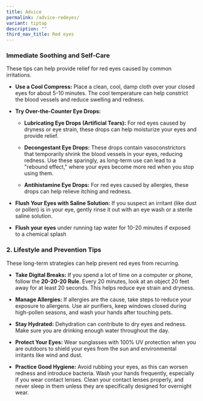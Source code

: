 ```yaml
---
title: Advice
permalink: /advice-redeyes/
variant: tiptap
description: ""
third_nav_title: Red eyes
---
```

<h3>Immediate Soothing and Self-Care</h3>
<p></p>
<p>These tips can help provide relief for red eyes caused by common irritations.</p>
<ul>
<li>
<p><strong>Use a Cool Compress:</strong> Place a clean, cool, damp cloth over
your closed eyes for about 5-10 minutes. The cool temperature can help
constrict the blood vessels and reduce swelling and redness.</p>
</li>
<li>
<p><strong>Try Over-the-Counter Eye Drops:</strong>
</p>
<ul>
<li>
<p><strong>Lubricating Eye Drops (Artificial Tears):</strong> For red eyes
caused by dryness or eye strain, these drops can help moisturize your eyes
and provide relief.</p>
</li>
<li>
<p><strong>Decongestant Eye Drops:</strong> These drops contain vasoconstrictors
that temporarily shrink the blood vessels in your eyes, reducing redness.
Use these sparingly, as long-term use can lead to a "rebound effect," where
your eyes become more red when you stop using them.</p>
</li>
<li>
<p><strong>Antihistamine Eye Drops:</strong> For red eyes caused by allergies,
these drops can help relieve itching and redness.</p>
</li>
</ul>
</li>
<li>
<p><strong>Flush Your Eyes with Saline Solution:</strong> If you suspect an
irritant (like dust or pollen) is in your eye, gently rinse it out with
an eye wash or a sterile saline solution.</p>
</li>
<li>
<p><strong>Flush your eyes</strong> under running tap water for 10-20 minutes
if exposed to a chemical splash</p>
<p></p>
</li>
</ul>
<p></p>
<h3>2. Lifestyle and Prevention Tips</h3>
<p></p>
<p>These long-term strategies can help prevent red eyes from recurring.</p>
<ul>
<li>
<p><strong>Take Digital Breaks:</strong> If you spend a lot of time on a computer
or phone, follow the <strong>20-20-20 Rule</strong>. Every 20 minutes, look
at an object 20 feet away for at least 20 seconds. This helps reduce eye
strain and dryness.</p>
</li>
<li>
<p><strong>Manage Allergies:</strong> If allergies are the cause, take steps
to reduce your exposure to allergens. Use air purifiers, keep windows closed
during high-pollen seasons, and wash your hands after touching pets.</p>
</li>
<li>
<p><strong>Stay Hydrated:</strong> Dehydration can contribute to dry eyes
and redness. Make sure you are drinking enough water throughout the day.</p>
</li>
<li>
<p><strong>Protect Your Eyes:</strong> Wear sunglasses with 100% UV protection
when you are outdoors to shield your eyes from the sun and environmental
irritants like wind and dust.</p>
</li>
<li>
<p><strong>Practice Good Hygiene:</strong> Avoid rubbing your eyes, as this
can worsen redness and introduce bacteria. Wash your hands frequently,
especially if you wear contact lenses. Clean your contact lenses properly,
and never sleep in them unless they are specifically designed for overnight
wear.</p>
<p></p>
</li>
</ul>
<p></p>
<h3></h3>
<p></p>
